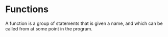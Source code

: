 # Functions

A function is a group of statements that is given a name, and which can be called from at some point in the program.